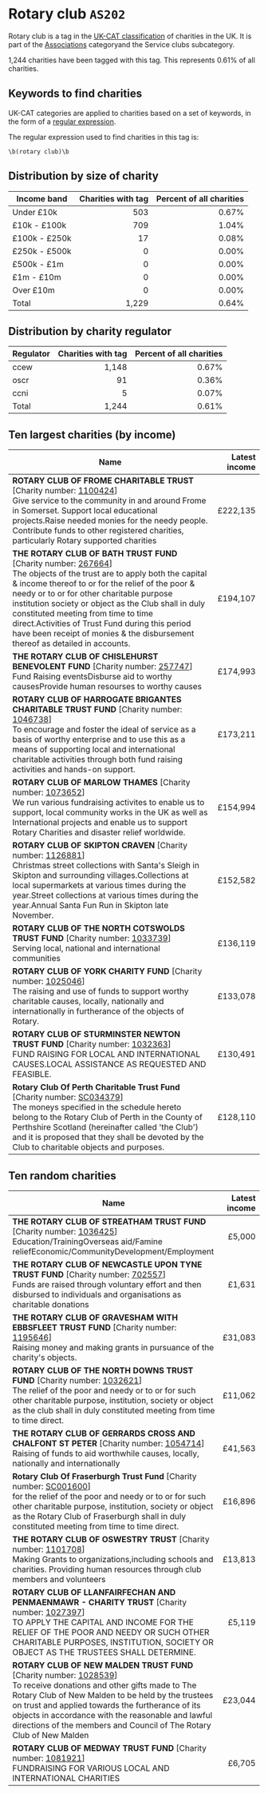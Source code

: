 # Rotary club `AS202`

Rotary club is a tag in the [UK-CAT classification](../tag_list.md) of charities in the 
UK. It is part of the [Associations](AS.md) categoryand the Service clubs subcategory.

1,244 charities have been tagged with this tag.
This represents 0.61% of all charities.

## Keywords to find charities

UK-CAT categories are applied to charities based on a set of keywords, in the form of a [regular expression](https://en.wikipedia.org/wiki/Regular_expression).

The regular expression used to find charities in this tag is:

`\b(rotary club)\b`



## Distribution by size of charity

Income band | Charities with tag | Percent of all charities
------------|-------------------:|-------------------------:
Under £10k | 503 | 0.67%
£10k - £100k | 709 | 1.04%
£100k - £250k | 17 | 0.08%
£250k - £500k | 0 | 0.00%
£500k - £1m | 0 | 0.00%
£1m - £10m | 0 | 0.00%
Over £10m | 0 | 0.00%
Total | 1,229 | 0.64%


## Distribution by charity regulator

Regulator | Charities with tag | Percent of all charities
------------|-------------------:|-------------------------:
ccew | 1,148 | 0.67%
oscr | 91 | 0.36%
ccni | 5 | 0.07%
Total | 1,244 | 0.61%


## Ten largest charities (by income)

Name | Latest income
-----|--------:
<strong>ROTARY CLUB OF FROME CHARITABLE TRUST</strong> [Charity number: [1100424](https://findthatcharity.uk/orgid/GB-CHC-1100424)]<br>Give service to the community in and around Frome in Somerset. Support local educational projects.Raise needed monies for the needy people. Contribute funds to other registered charities, particularly Rotary supported charities | £222,135
<strong>THE ROTARY CLUB OF BATH TRUST FUND</strong> [Charity number: [267664](https://findthatcharity.uk/orgid/GB-CHC-267664)]<br>The objects of the trust are to apply both the capital & income thereof to or for the relief of the poor & needy or to or for other charitable purpose institution society or object as the Club shall in duly constituted meeting from time to time direct.Activities of Trust Fund during this period have been receipt of monies & the disbursement thereof as detailed in accounts. | £194,107
<strong>THE ROTARY CLUB OF CHISLEHURST BENEVOLENT FUND</strong> [Charity number: [257747](https://findthatcharity.uk/orgid/GB-CHC-257747)]<br>Fund Raising eventsDisburse aid to worthy causesProvide human resourses to worthy causes | £174,993
<strong>ROTARY CLUB OF HARROGATE BRIGANTES CHARITABLE TRUST FUND</strong> [Charity number: [1046738](https://findthatcharity.uk/orgid/GB-CHC-1046738)]<br>To encourage and foster the ideal of service as a basis of worthy enterprise and to use this as a means of supporting local and international charitable activities through both fund raising activities and hands-on support. | £173,211
<strong>ROTARY CLUB OF MARLOW THAMES</strong> [Charity number: [1073652](https://findthatcharity.uk/orgid/GB-CHC-1073652)]<br>We run various fundraising activites to enable us to support, local community works in the UK as well as International projects and enable us to support Rotary Charities and disaster relief worldwide. | £154,994
<strong>ROTARY CLUB OF SKIPTON CRAVEN</strong> [Charity number: [1126881](https://findthatcharity.uk/orgid/GB-CHC-1126881)]<br>Christmas street collections with Santa's Sleigh in Skipton and surrounding villages.Collections at local supermarkets at various times during the year.Street collections at various times during the year.Annual Santa Fun Run in Skipton late November. | £152,582
<strong>ROTARY CLUB OF THE NORTH COTSWOLDS TRUST FUND</strong> [Charity number: [1033739](https://findthatcharity.uk/orgid/GB-CHC-1033739)]<br>Serving local, national and international communities | £136,119
<strong>ROTARY CLUB OF YORK CHARITY FUND</strong> [Charity number: [1025046](https://findthatcharity.uk/orgid/GB-CHC-1025046)]<br>The raising and use of funds to support worthy charitable causes, locally, nationally and internationally in furtherance of the objects of Rotary. | £133,078
<strong>ROTARY CLUB OF STURMINSTER NEWTON TRUST FUND</strong> [Charity number: [1032363](https://findthatcharity.uk/orgid/GB-CHC-1032363)]<br>FUND RAISING FOR LOCAL AND INTERNATIONAL CAUSES.LOCAL ASSISTANCE AS REQUESTED AND FEASIBLE. | £130,491
<strong>Rotary Club Of Perth Charitable Trust Fund</strong> [Charity number: [SC034379](https://findthatcharity.uk/orgid/GB-SC-SC034379)]<br>The moneys specified in the schedule hereto belong to the Rotary Club of Perth in the County of Perthshire Scotland (hereinafter called 'the Club') and it is proposed that they shall be devoted by the Club to charitable objects and purposes. | £128,110


## Ten random charities

Name | Latest income
-----|--------:
<strong>THE ROTARY CLUB OF STREATHAM TRUST FUND</strong> [Charity number: [1036425](https://findthatcharity.uk/orgid/GB-CHC-1036425)]<br>Education/TrainingOverseas aid/Famine reliefEconomic/CommunityDevelopment/Employment | £5,000
<strong>THE ROTARY CLUB OF NEWCASTLE UPON TYNE TRUST FUND</strong> [Charity number: [702557](https://findthatcharity.uk/orgid/GB-CHC-702557)]<br>Funds are raised through voluntary effort and then disbursed to individuals and organisations as charitable donations | £1,631
<strong>THE ROTARY CLUB OF GRAVESHAM WITH EBBSFLEET TRUST FUND</strong> [Charity number: [1195646](https://findthatcharity.uk/orgid/GB-CHC-1195646)]<br>Raising money and making grants in pursuance of the charity's objects. | £31,083
<strong>ROTARY CLUB OF THE NORTH DOWNS TRUST FUND</strong> [Charity number: [1032621](https://findthatcharity.uk/orgid/GB-CHC-1032621)]<br>The relief of the poor and needy or to or for such other charitable purpose, institution, society or object as the club shall in duly constituted meeting from time to time direct. | £11,062
<strong>THE ROTARY CLUB OF GERRARDS CROSS AND CHALFONT ST PETER</strong> [Charity number: [1054714](https://findthatcharity.uk/orgid/GB-CHC-1054714)]<br>Raising of funds to aid worthwhile causes, locally, nationally and internationally | £41,563
<strong>Rotary Club Of Fraserburgh Trust Fund</strong> [Charity number: [SC001600](https://findthatcharity.uk/orgid/GB-SC-SC001600)]<br>for the relief of the poor and needy or to or for such other charitable purpose, institution, society or object as the Rotary Club of Fraserburgh shall in duly constituted meeting from time to time direct. | £16,896
<strong>THE ROTARY CLUB OF OSWESTRY TRUST</strong> [Charity number: [1101708](https://findthatcharity.uk/orgid/GB-CHC-1101708)]<br>Making Grants to organizations,including schools and charities. Providing human resources through club members and volunteers | £13,813
<strong>ROTARY CLUB OF LLANFAIRFECHAN AND PENMAENMAWR - CHARITY TRUST</strong> [Charity number: [1027397](https://findthatcharity.uk/orgid/GB-CHC-1027397)]<br>TO APPLY THE CAPITAL AND INCOME FOR THE RELIEF OF THE POOR AND NEEDY OR SUCH OTHER CHARITABLE PURPOSES, INSTITUTION, SOCIETY OR OBJECT AS THE TRUSTEES SHALL DETERMINE. | £5,119
<strong>ROTARY CLUB OF NEW MALDEN TRUST FUND</strong> [Charity number: [1028539](https://findthatcharity.uk/orgid/GB-CHC-1028539)]<br>To receive donations and other gifts made to The Rotary Club of New Malden to be held by the trustees on trust and applied towards the furtherance of its objects in accordance with the reasonable and lawful directions of the members and Council of The Rotary Club of New Malden | £23,044
<strong>ROTARY CLUB OF MEDWAY TRUST FUND</strong> [Charity number: [1081921](https://findthatcharity.uk/orgid/GB-CHC-1081921)]<br>FUNDRAISING FOR VARIOUS LOCAL AND INTERNATIONAL CHARITIES | £6,705
